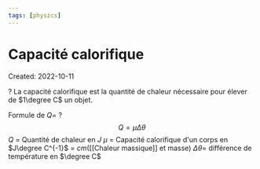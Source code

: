 ```yaml
---
tags: [physics] 
---
```

# Capacité calorifique
Created: 2022-10-11

?
La capacité calorifique est la quantité de chaleur nécessaire pour élever de $1\degree C$ un objet. 
<!--SR:!2022-11-03,12,230-->

Formule de $Q$=
?
$$Q = \mu \Delta \theta$$
$Q$ = Quantité de chaleur en $J$
$\mu$ = Capacité calorifique d'un corps en $J\degree C^{-1}$ = $cm$([[Chaleur massique]] et masse)
$\Delta \theta$= différence de température en $\degree C$
<!--SR:!2022-11-12,19,250-->
